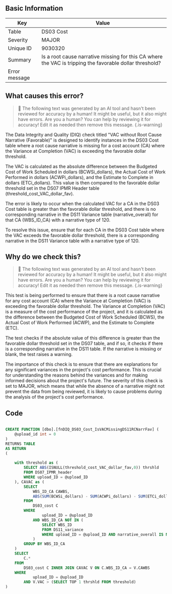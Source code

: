 ## Basic Information
| Key         | Value          |
|-------------|----------------|
| Table       | DS03 Cost |
| Severity    | MAJOR |
| Unique ID   | 9030320   |
| Summary     | Is a root cause narrative missing for this CA where the VAC is tripping the favorable dollar threshold? |
| Error message | |BCWSi_dollars - ACWPi_dollars - ETCi_dollars|) > |DS07.threshold_cost_VAC_dollar_fav| & DS11.narrative_overall is missing or blank where DS11.narrative_type = 120 (by DS03.WBS_ID_CA & DS11.WBS_ID). |

## What causes this error?

> :robot: The following text was generated by an AI tool and hasn't been reviewed for accuracy by a human! It might be useful, but it also might have errors. Are you a human? You can help by reviewing it for accuracy! Edit it as needed then remove this message.
{.is-warning}

The Data Integrity and Quality (DIQ) check titled "VAC without Root Cause Narrative (Favorable)" is designed to identify instances in the DS03 Cost table where a root cause narrative is missing for a cost account (CA) where the Variance at Completion (VAC) is exceeding the favorable dollar threshold. 

The VAC is calculated as the absolute difference between the Budgeted Cost of Work Scheduled in dollars (BCWSi_dollars), the Actual Cost of Work Performed in dollars (ACWPi_dollars), and the Estimate to Complete in dollars (ETCi_dollars). This value is then compared to the favorable dollar threshold set in the DS07 IPMR Header table (threshold_cost_VAC_dollar_fav).

The error is likely to occur when the calculated VAC for a CA in the DS03 Cost table is greater than the favorable dollar threshold, and there is no corresponding narrative in the DS11 Variance table (narrative_overall) for that CA (WBS_ID_CA) with a narrative type of 120. 

To resolve this issue, ensure that for each CA in the DS03 Cost table where the VAC exceeds the favorable dollar threshold, there is a corresponding narrative in the DS11 Variance table with a narrative type of 120.
## Why do we check this?

> :robot: The following text was generated by an AI tool and hasn't been reviewed for accuracy by a human! It might be useful, but it also might have errors. Are you a human? You can help by reviewing it for accuracy! Edit it as needed then remove this message.
{.is-warning}

This test is being performed to ensure that there is a root cause narrative for any cost account (CA) where the Variance at Completion (VAC) is exceeding the favorable dollar threshold. The Variance at Completion (VAC) is a measure of the cost performance of the project, and it is calculated as the difference between the Budgeted Cost of Work Scheduled (BCWS), the Actual Cost of Work Performed (ACWP), and the Estimate to Complete (ETC). 

The test checks if the absolute value of this difference is greater than the favorable dollar threshold set in the DS07 table, and if so, it checks if there is a corresponding narrative in the DS11 table. If the narrative is missing or blank, the test raises a warning.

The importance of this check is to ensure that there are explanations for any significant variances in the project's cost performance. This is crucial for understanding the reasons behind the variances and for making informed decisions about the project's future. The severity of this check is set to MAJOR, which means that while the absence of a narrative might not prevent the data from being reviewed, it is likely to cause problems during the analysis of the project's cost performance.
## Code

```sql

CREATE FUNCTION [dbo].[fnDIQ_DS03_Cost_IsVACMissingDS11RCNarrFav] (
	@upload_id int = 0
)
RETURNS TABLE
AS RETURN
(
	
	with threshold as (
		SELECT ABS(ISNULL(threshold_cost_VAC_dollar_fav,0)) thrshld
		FROM DS07_IPMR_header 
		WHERE upload_ID = @upload_ID
	), CAVAC as (
		SELECT 
			WBS_ID_CA CAWBS, 
			ABS(SUM(BCWSi_dollars) - SUM(ACWPi_dollars) - SUM(ETCi_dollars)) VAC
		FROM 
			DS03_cost C
		WHERE 
				upload_ID = @upload_ID
			AND WBS_ID_CA NOT IN (
				SELECT WBS_ID 
				FROM DS11_variance
				WHERE upload_ID = @upload_ID AND narrative_overall IS NOT NULL AND narrative_type = 120
			)
		GROUP BY WBS_ID_CA
	)
	SELECT 
		C.*
	FROM
		DS03_cost C INNER JOIN CAVAC V ON C.WBS_ID_CA = V.CAWBS
	WHERE
			upload_ID = @upload_ID
		AND V.VAC > (SELECT TOP 1 thrshld FROM threshold)
)
```
